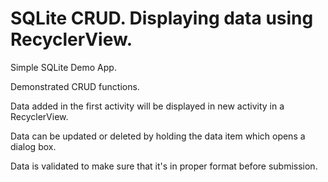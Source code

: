 # SQLite CRUD. Displaying data using RecyclerView.

Simple SQLite Demo App.

Demonstrated CRUD functions. 

Data added in the first activity will be displayed in new activity in a RecyclerView. 

Data can be updated or deleted by holding the data item which opens a dialog box.

Data is validated to make sure that it's in proper format before submission. 
